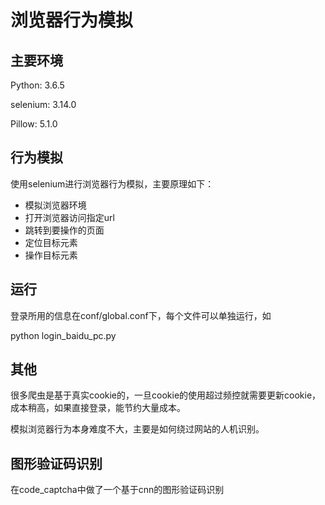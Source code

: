 # 浏览器行为模拟
## 主要环境

Python: 3.6.5

selenium: 3.14.0

Pillow: 5.1.0

## 行为模拟

使用selenium进行浏览器行为模拟，主要原理如下：
- 模拟浏览器环境
- 打开浏览器访问指定url
- 跳转到要操作的页面
- 定位目标元素
- 操作目标元素

## 运行

登录所用的信息在conf/global.conf下，每个文件可以单独运行，如

python login_baidu_pc.py

## 其他

很多爬虫是基于真实cookie的，一旦cookie的使用超过频控就需要更新cookie，成本稍高，如果直接登录，能节约大量成本。

模拟浏览器行为本身难度不大，主要是如何绕过网站的人机识别。

## 图形验证码识别

在code_captcha中做了一个基于cnn的图形验证码识别




